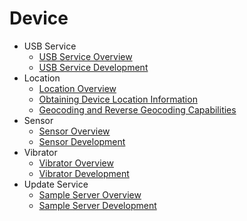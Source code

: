 # Device

- USB Service
  - [USB Service Overview](usb-overview.md)
  - [USB Service Development](usb-guidelines.md)
- Location
  - [Location Overview](device-location-overview.md)
  - [Obtaining Device Location Information](device-location-info.md)
  - [Geocoding and Reverse Geocoding Capabilities](device-location-geocoding.md)
- Sensor
  - [Sensor Overview](sensor-overview.md)
  - [Sensor Development](sensor-guidelines.md)
- Vibrator
  - [Vibrator Overview](vibrator-overview.md)
  - [Vibrator Development](vibrator-guidelines.md)
- Update Service
  - [Sample Server Overview](sample-server-overview.md)
  - [Sample Server Development](sample-server-guidelines.md)
